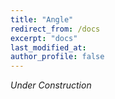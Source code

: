 ```yaml
---
title: "Angle"
redirect_from: /docs
excerpt: "docs"
last_modified_at: 
author_profile: false
---
```


*Under Construction*